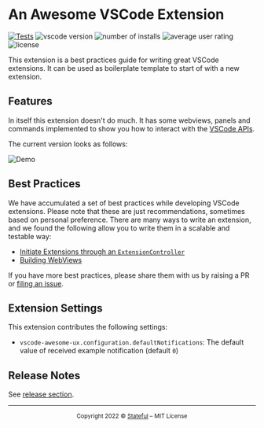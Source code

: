 # An Awesome VSCode Extension

[![Tests](https://github.com/stateful/vscode-awesome-ux/actions/workflows/test.yaml/badge.svg)](https://github.com/stateful/vscode-awesome-ux/actions/workflows/test.yaml)
![vscode version](https://vsmarketplacebadge.apphb.com/version/stateful.awesome-ux.svg)
![number of installs](https://vsmarketplacebadge.apphb.com/installs/stateful.awesome-ux.svg)
![average user rating](https://vsmarketplacebadge.apphb.com/rating/stateful.awesome-ux.svg)
![license](https://img.shields.io/github/license/stateful/vscode-awesome-ux.svg)

This extension is a best practices guide for writing great VSCode extensions. It can be used as boilerplate template to start of with a new extension.

## Features

In itself this extension doesn't do much. It has some webviews, panels and commands implemented to show you how to interact with the [VSCode APIs](https://code.visualstudio.com/api/references/vscode-api).

The current version looks as follows:

![Demo](./.github/assets/vscode.gif)

## Best Practices

We have accumulated a set of best practices while developing VSCode extensions. Please note that these are just recommendations, sometimes based on personal preference. There are many ways to write an extension, and we found the following allow you to write them in a scalable and testable way:

- [Initiate Extensions through an `ExtensionController`](./docs/ExtensionController.md)
- [Building WebViews](./docs/WebViews.md)

If you have more best practices, please share them with us by raising a PR or [filing an issue](https://github.com/stateful/vscode-awesome-ux/issues/new).

## Extension Settings

This extension contributes the following settings:

- `vscode-awesome-ux.configuration.defaultNotifications`: The default value of received example notification (default `0`)

## Release Notes

See [release section](https://github.com/stateful/vscode-awesome-ux/releases).

---

<p align="center"><small>Copyright 2022 © <a href="http://stateful.com/">Stateful</a> – MIT License</small></p>
